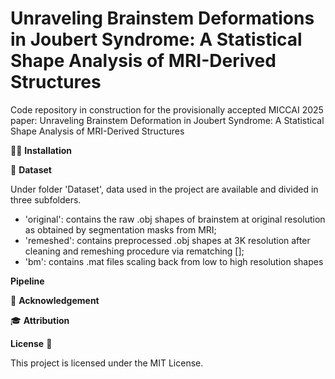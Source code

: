 # Unraveling Brainstem Deformations in Joubert Syndrome: A Statistical Shape Analysis of MRI-Derived Structures


Code repository in construction for the provisionally accepted MICCAI 2025 paper: Unraveling Brainstem Deformation in Joubert Syndrome: A Statistical Shape Analysis of MRI-Derived Structures


🧑‍💻️ **Installation**


📝 **Dataset**

Under folder 'Dataset', data used in the project are available and divided in three subfolders.
- 'original': contains the raw .obj shapes of brainstem at original resolution as obtained by segmentation masks from MRI;
- 'remeshed': contains preprocessed .obj shapes at 3K resolution after cleaning and remeshing procedure via rematching [];
- 'bm': contains .mat files scaling back from low to high resolution shapes



**Pipeline**


🙏 **Acknowledgement**


🎓 **Attribution**



**License** 🚀

This project is licensed under the MIT License.
